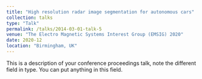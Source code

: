 ```yaml
---
title: "High resolution radar image segmentation for autonomous cars"
collection: talks
type: "Talk"
permalink: /talks/2014-03-01-talk-5
venue: "The Electro Magnetic Systems Interest Group (EMSIG) 2020"
date: 2020-12
location: "Birmingham, UK"
---
```


This is a description of your conference proceedings talk, note the different field in type. You can put anything in this field.
